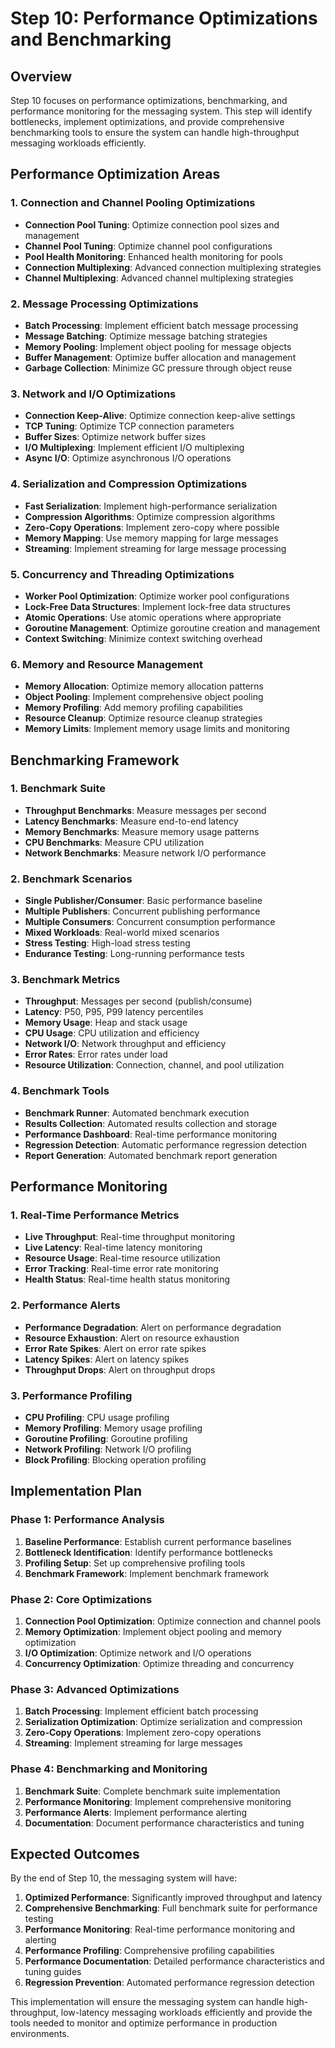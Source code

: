 # Step 10: Performance Optimizations and Benchmarking

## Overview

Step 10 focuses on performance optimizations, benchmarking, and performance monitoring for the messaging system. This step will identify bottlenecks, implement optimizations, and provide comprehensive benchmarking tools to ensure the system can handle high-throughput messaging workloads efficiently.

## Performance Optimization Areas

### 1. Connection and Channel Pooling Optimizations
- **Connection Pool Tuning**: Optimize connection pool sizes and management
- **Channel Pool Tuning**: Optimize channel pool configurations
- **Pool Health Monitoring**: Enhanced health monitoring for pools
- **Connection Multiplexing**: Advanced connection multiplexing strategies
- **Channel Multiplexing**: Advanced channel multiplexing strategies

### 2. Message Processing Optimizations
- **Batch Processing**: Implement efficient batch message processing
- **Message Batching**: Optimize message batching strategies
- **Memory Pooling**: Implement object pooling for message objects
- **Buffer Management**: Optimize buffer allocation and management
- **Garbage Collection**: Minimize GC pressure through object reuse

### 3. Network and I/O Optimizations
- **Connection Keep-Alive**: Optimize connection keep-alive settings
- **TCP Tuning**: Optimize TCP connection parameters
- **Buffer Sizes**: Optimize network buffer sizes
- **I/O Multiplexing**: Implement efficient I/O multiplexing
- **Async I/O**: Optimize asynchronous I/O operations

### 4. Serialization and Compression Optimizations
- **Fast Serialization**: Implement high-performance serialization
- **Compression Algorithms**: Optimize compression algorithms
- **Zero-Copy Operations**: Implement zero-copy where possible
- **Memory Mapping**: Use memory mapping for large messages
- **Streaming**: Implement streaming for large message processing

### 5. Concurrency and Threading Optimizations
- **Worker Pool Optimization**: Optimize worker pool configurations
- **Lock-Free Data Structures**: Implement lock-free data structures
- **Atomic Operations**: Use atomic operations where appropriate
- **Goroutine Management**: Optimize goroutine creation and management
- **Context Switching**: Minimize context switching overhead

### 6. Memory and Resource Management
- **Memory Allocation**: Optimize memory allocation patterns
- **Object Pooling**: Implement comprehensive object pooling
- **Memory Profiling**: Add memory profiling capabilities
- **Resource Cleanup**: Optimize resource cleanup strategies
- **Memory Limits**: Implement memory usage limits and monitoring

## Benchmarking Framework

### 1. Benchmark Suite
- **Throughput Benchmarks**: Measure messages per second
- **Latency Benchmarks**: Measure end-to-end latency
- **Memory Benchmarks**: Measure memory usage patterns
- **CPU Benchmarks**: Measure CPU utilization
- **Network Benchmarks**: Measure network I/O performance

### 2. Benchmark Scenarios
- **Single Publisher/Consumer**: Basic performance baseline
- **Multiple Publishers**: Concurrent publishing performance
- **Multiple Consumers**: Concurrent consumption performance
- **Mixed Workloads**: Real-world mixed scenarios
- **Stress Testing**: High-load stress testing
- **Endurance Testing**: Long-running performance tests

### 3. Benchmark Metrics
- **Throughput**: Messages per second (publish/consume)
- **Latency**: P50, P95, P99 latency percentiles
- **Memory Usage**: Heap and stack usage
- **CPU Usage**: CPU utilization and efficiency
- **Network I/O**: Network throughput and efficiency
- **Error Rates**: Error rates under load
- **Resource Utilization**: Connection, channel, and pool utilization

### 4. Benchmark Tools
- **Benchmark Runner**: Automated benchmark execution
- **Results Collection**: Automated results collection and storage
- **Performance Dashboard**: Real-time performance monitoring
- **Regression Detection**: Automatic performance regression detection
- **Report Generation**: Automated benchmark report generation

## Performance Monitoring

### 1. Real-Time Performance Metrics
- **Live Throughput**: Real-time throughput monitoring
- **Live Latency**: Real-time latency monitoring
- **Resource Usage**: Real-time resource utilization
- **Error Tracking**: Real-time error rate monitoring
- **Health Status**: Real-time health status monitoring

### 2. Performance Alerts
- **Performance Degradation**: Alert on performance degradation
- **Resource Exhaustion**: Alert on resource exhaustion
- **Error Rate Spikes**: Alert on error rate spikes
- **Latency Spikes**: Alert on latency spikes
- **Throughput Drops**: Alert on throughput drops

### 3. Performance Profiling
- **CPU Profiling**: CPU usage profiling
- **Memory Profiling**: Memory usage profiling
- **Goroutine Profiling**: Goroutine profiling
- **Network Profiling**: Network I/O profiling
- **Block Profiling**: Blocking operation profiling

## Implementation Plan

### Phase 1: Performance Analysis
1. **Baseline Performance**: Establish current performance baselines
2. **Bottleneck Identification**: Identify performance bottlenecks
3. **Profiling Setup**: Set up comprehensive profiling tools
4. **Benchmark Framework**: Implement benchmark framework

### Phase 2: Core Optimizations
1. **Connection Pool Optimization**: Optimize connection and channel pools
2. **Memory Optimization**: Implement object pooling and memory optimization
3. **I/O Optimization**: Optimize network and I/O operations
4. **Concurrency Optimization**: Optimize threading and concurrency

### Phase 3: Advanced Optimizations
1. **Batch Processing**: Implement efficient batch processing
2. **Serialization Optimization**: Optimize serialization and compression
3. **Zero-Copy Operations**: Implement zero-copy operations
4. **Streaming**: Implement streaming for large messages

### Phase 4: Benchmarking and Monitoring
1. **Benchmark Suite**: Complete benchmark suite implementation
2. **Performance Monitoring**: Implement comprehensive monitoring
3. **Performance Alerts**: Implement performance alerting
4. **Documentation**: Document performance characteristics and tuning

## Expected Outcomes

By the end of Step 10, the messaging system will have:

1. **Optimized Performance**: Significantly improved throughput and latency
2. **Comprehensive Benchmarking**: Full benchmark suite for performance testing
3. **Performance Monitoring**: Real-time performance monitoring and alerting
4. **Performance Profiling**: Comprehensive profiling capabilities
5. **Performance Documentation**: Detailed performance characteristics and tuning guides
6. **Regression Prevention**: Automated performance regression detection

This implementation will ensure the messaging system can handle high-throughput, low-latency messaging workloads efficiently and provide the tools needed to monitor and optimize performance in production environments.
